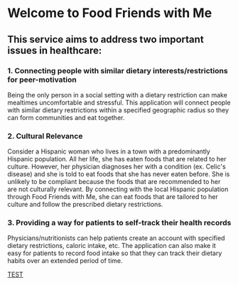 # Welcome to Food Friends with Me

## This service aims to address two important issues in healthcare:

### 1. Connecting people with similar dietary interests/restrictions for peer-motivation
Being the only person in a social setting with a dietary restriction can make mealtimes uncomfortable and stressful. This application will connect people with similar dietary restrictions within a specified geographic radius so they can form communities and eat together.

### 2. Cultural Relevance
Consider a Hispanic woman who lives in a town with a predominantly Hispanic population. All her life, she has eaten foods that are related to her culture. However, her physician diagnoses her with a condition (ex. Celic's disease) and she is told to eat foods that she has never eaten before. She is unlikely to be compliant because the foods that are recommended to her are not culturally relevant. By connecting with the local Hispanic population through Food Friends with Me, she can eat foods that are tailored to her culture and follow the prescribed dietary restrictions.

### 3. Providing a way for patients to self-track their health records
Physicians/nutritionists can help patients create an account with specified dietary restrictions, caloric intake, etc. The application can also make it easy for patients to record food intake so that they can track their dietary habits over an extended period of time.

[TEST](test.md)

<!--
<!---
You can use the [editor on GitHub](https://github.com/foodfriendswithme/foodfriendswithme/edit/master/README.md) to maintain and preview the content for your website in Markdown files.

Whenever you commit to this repository, GitHub Pages will run [Jekyll](https://jekyllrb.com/) to rebuild the pages in your site, from the content in your Markdown files.

### Markdown

Markdown is a lightweight and easy-to-use syntax for styling your writing. It includes conventions for

```markdown
Syntax highlighted code block

# Header 1
## Header 2
### Header 3

- Bulleted
- List

1. Numbered
2. List

**Bold** and _Italic_ and `Code` text

[Link](url) and ![Image](src)
```

For more details see [GitHub Flavored Markdown](https://guides.github.com/features/mastering-markdown/).

### Jekyll Themes

Your Pages site will use the layout and styles from the Jekyll theme you have selected in your [repository settings](https://github.com/foodfriendswithme/foodfriendswithme/settings). The name of this theme is saved in the Jekyll `_config.yml` configuration file.

### Support or Contact

Having trouble with Pages? Check out our [documentation](https://help.github.com/categories/github-pages-basics/) or [contact support](https://github.com/contact) and we’ll help you sort it out.

-->
